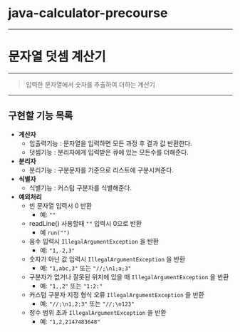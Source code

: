 # java-calculator-precourse

---

# **문자열 덧셈 계산기**

---

> 입력한 문자열에서 숫자를 추출하여 더하는 계산기
>

---

## 구현할 기능 목록

- **계산자**
    - 입출력기능 : 문자열을 입력하면 모든 과정 후 결과 값 반환한다.
    - 덧셈기능 : 분리자에게 입력받은 큐에 있는 모든수를 더해준다.
- **분리자**
    - 분리기능 : 구분문자를 기준으로 리스트에 구분시켜준다.
- **식별자**
    - 식별기능 : 커스텀 구분자를 식별해준다.
- **예외처리**
    - 빈 문자열 입력시 0 반환
        - 예: `""`
    - readLine() 사용할때 `""` 입력시 0으로 반환
        - 예 `run("")`
    - 음수 입력시 `IllegalArgumentException` 을 반환
        - 예: `"1,-2,3"`
    - 숫자가 아닌 값 입력시 `IllegalArgumentException` 을 반환
        - 예: `"1,abc,3"` 또는 `"//;\n1;a;3"`
    - 구분자가 없거나 잘못된 위치에 있을 때 `IllegalArgumentException` 을 반환
        - 예: `"1,,2"` 또는 `"1:2:"`
    - 커스텀 구분자 지정 형식 오류 `IllegalArgumentException` 을 반환
        - 예: `"//;\n1,2;3"` 또는 `"//;\n123"`
    - 정수 범위 초과 `IllegalArgumentException` 을 반환
        - 예: `"1,2,2147483648"`
